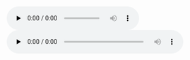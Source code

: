 
<html>
<head>
<title>Asculta RadioClick Romania</title>
</head>
<body>
<table class="center">
  
  
<audio id="stream" controls="" preload="none" autoplay="" style="width: 300px;">
<source src="http://live.radioclick.ro:8008/;" type="audio/mpeg">
</audio>
<script type="text/javascript">
var audio = document.getElementById('stream');
audio.volume = 0.5;
</script>

<audio id="stream" controls preload="none" autoplay style="width: 400px;">
<source src="http://live.radioclick.ro:8008/;" type="audio/mpeg">
</audio>
<script>
var audio = document.getElementById('stream');
audio.volume = 1.0;
</script>



  <style>
/* Cambiar color de fondo del reproductor */
.entry-content .mejs-container .mejs-controls {
    background: #932;
}
</style>
</table>
</body>
</html>
